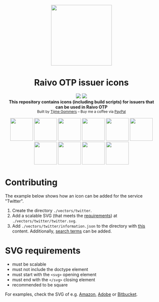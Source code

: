 <p align="center">
    <img src="https://raw.githubusercontent.com/tijme/raivo/master/Assets/app-icon.png" width="200"/>
</p>
<h1 align="center">Raivo OTP issuer icons</h1>
<p align="center">
    <a href="https://github.com/tijme/raivo/blob/master/LICENSE.md"><img src="https://raw.finnwea.com/shield/?firstText=License&secondText=CC%20BY-NC%204.0" /></a>
    <a href="https://travis-ci.org/tijme/raivo-issuer-icons"><img src="https://raw.finnwea.com/shield/?typeKey=TravisBuildStatus&typeValue1=tijme/raivo-issuer-icons&typeValue2=master" /></a>
    <br/>
    <b>This repository contains icons (including build scripts) for issuers that can be used in Raivo OTP</b>
    <br/>
    <sup>Built by <a href="https://www.linkedin.com/in/tijme/">Tijme Gommers</a> – Buy me a coffee via <a href="https://www.paypal.me/tijmegommers">PayPal</a></sup>
    <br/>
</p>

<p align="center">
    <img src="https://raw.githubusercontent.com/tijme/raivo-issuer-icons/master/vectors/reddit/reddit-alien.svg?sanitize=true" width="75" />
    <img src="https://raw.githubusercontent.com/tijme/raivo-issuer-icons/master/vectors/bitbucket/bitbucket.svg?sanitize=true" width="75" />
    <img src="https://raw.githubusercontent.com/tijme/raivo-issuer-icons/master/vectors/google/google.svg?sanitize=true" width="75" /> 
    <img src="https://raw.githubusercontent.com/tijme/raivo-issuer-icons/master/vectors/whatsapp/whatsapp.svg?sanitize=true" width="75" />
    <img src="https://raw.githubusercontent.com/tijme/raivo-issuer-icons/master/vectors/amazon/amazon.svg?sanitize=true" width="75" /> 
    <img src="https://raw.githubusercontent.com/tijme/raivo-issuer-icons/master/vectors/atlassian/atlassian.svg?sanitize=true" width="75" />
    <img src="https://raw.githubusercontent.com/tijme/raivo-issuer-icons/master/vectors/spotify/spotify.svg?sanitize=true" width="75" />
    <img src="https://raw.githubusercontent.com/tijme/raivo-issuer-icons/master/vectors/slack/slack.svg?sanitize=true" width="75" />
    <img src="https://raw.githubusercontent.com/tijme/raivo-issuer-icons/master/vectors/facebook-messenger/facebook-messenger.svg?sanitize=true" width="75" />
    <img src="https://raw.githubusercontent.com/tijme/raivo-issuer-icons/master/vectors/gitlab/gitlab.svg?sanitize=true" width="75" />
</p>

# Contributing

The example below shows how an icon can be added for the service "Twitter".

1. Create the directory `./vectors/twitter`.
2. Add a scalable SVG (that meets the [requirements](#svg-requirements)) at `./vectors/twitter/twitter.svg`.
3. Add `./vectors/twitter/information.json` to the directory with [this](https://github.com/tijme/raivo-issuer-icons/blob/master/vectors/twitter/information.json) content. Additionally, [search terms](https://github.com/tijme/raivo-issuer-icons/blob/master/vectors/microsoft-outlook/information.json) can be added.

# SVG requirements

* must be scalable
* must not include the doctype element
* must start with the `<svg>` opening element
* must end with the `</svg>` closing element
* recommended to be square

For examples, check the SVG of e.g. [Amazon](https://raw.githubusercontent.com/tijme/raivo-issuer-icons/master/vectors/amazon/amazon.svg), [Adobe](https://raw.githubusercontent.com/tijme/raivo-issuer-icons/master/vectors/adobe/adobe.svg) or [Bitbucket](https://raw.githubusercontent.com/tijme/raivo-issuer-icons/master/vectors/bitbucket/bitbucket.svg).
